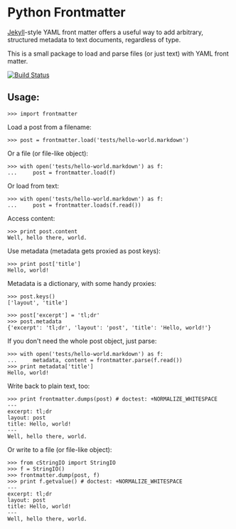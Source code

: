 Python Frontmatter
==================

[Jekyll](http://jekyllrb.com/)-style YAML front matter offers a useful way to add arbitrary, structured metadata to text documents, regardless of type.

This is a small package to load and parse files (or just text) with YAML front matter.

[![Build Status](https://travis-ci.org/eyeseast/python-frontmatter.svg?branch=master)](https://travis-ci.org/eyeseast/python-frontmatter)

Usage:
------

    >>> import frontmatter

Load a post from a filename:

    >>> post = frontmatter.load('tests/hello-world.markdown')

Or a file (or file-like object):

    >>> with open('tests/hello-world.markdown') as f:
    ...     post = frontmatter.load(f)

Or load from text:

    >>> with open('tests/hello-world.markdown') as f:
    ...     post = frontmatter.loads(f.read())

Access content:

    >>> print post.content
    Well, hello there, world.

Use metadata (metadata gets proxied as post keys):

    >>> print post['title']
    Hello, world!

Metadata is a dictionary, with some handy proxies:

    >>> post.keys()
    ['layout', 'title']

    >>> post['excerpt'] = 'tl;dr'
    >>> post.metadata
    {'excerpt': 'tl;dr', 'layout': 'post', 'title': 'Hello, world!'}

If you don't need the whole post object, just parse:

    >>> with open('tests/hello-world.markdown') as f:
    ...     metadata, content = frontmatter.parse(f.read())
    >>> print metadata['title']
    Hello, world!

Write back to plain text, too:

    >>> print frontmatter.dumps(post) # doctest: +NORMALIZE_WHITESPACE
    ---
    excerpt: tl;dr
    layout: post
    title: Hello, world!
    ---
    Well, hello there, world.

Or write to a file (or file-like object):

    >>> from cStringIO import StringIO
    >>> f = StringIO()
    >>> frontmatter.dump(post, f)
    >>> print f.getvalue() # doctest: +NORMALIZE_WHITESPACE
    ---
    excerpt: tl;dr
    layout: post
    title: Hello, world!
    ---
    Well, hello there, world.


